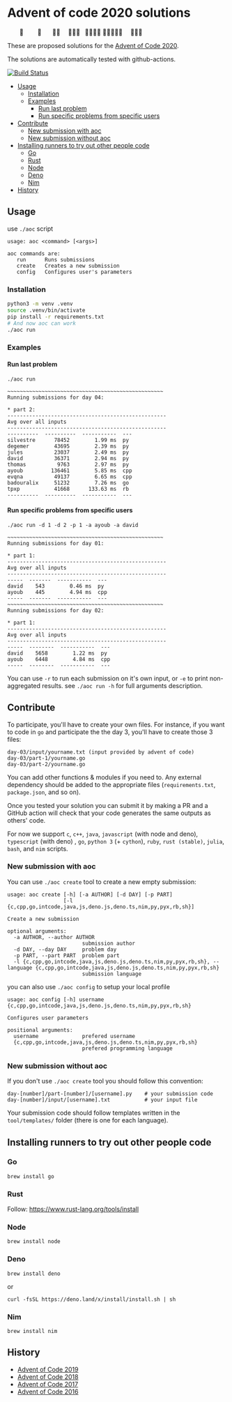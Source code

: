 # Advent of code 2020 solutions <!-- omit in toc --> <!-- do not remove comment + use Markdown All in One in VSCode -->

⁣    🌟
    🎄
   🎄🎄
  🎄🎄🎄
 🎄🎄🎄🎄
🎄🎄🎄🎄🎄
  🎁🎁🎁

These are proposed solutions for the [Advent of Code 2020](http://adventofcode.com/2020).

The solutions are automatically tested with github-actions.

[![Build Status](https://github.com/david-ds/adventofcode-2020/workflows/CI/badge.svg)](https://github.com/david-ds/adventofcode-2020/actions?query=branch%3Amaster)

- [Usage](#usage)
  - [Installation](#installation)
  - [Examples](#examples)
    - [Run last problem](#run-last-problem)
    - [Run specific problems from specific users](#run-specific-problems-from-specific-users)
- [Contribute](#contribute)
  - [New submission with aoc](#new-submission-with-aoc)
  - [New submission without aoc](#new-submission-without-aoc)
- [Installing runners to try out other people code](#installing-runners-to-try-out-other-people-code)
  - [Go](#go)
  - [Rust](#rust)
  - [Node](#node)
  - [Deno](#deno)
  - [Nim](#nim)
- [History](#history)

## Usage

use `./aoc` script

```
usage: aoc <command> [<args>]

aoc commands are:
   run      Runs submissions
   create   Creates a new submission
   config   Configures user's parameters
```

### Installation

```bash
python3 -m venv .venv
source .venv/bin/activate
pip install -r requirements.txt
# And now aoc can work
./aoc run
```

### Examples

#### Run last problem

```
./aoc run
```

```
~~~~~~~~~~~~~~~~~~~~~~~~~~~~~~~~~~~~~~~~~~~~~~~~~~
Running submissions for day 04:

* part 2:
---------------------------------------------------
Avg over all inputs
---------------------------------------------------
----------  ----------  -----------  ---
silvestre      78452        1.99 ms  py
degemer        43695        2.39 ms  py
jules          23037        2.49 ms  py
david          36371        2.94 ms  py
thomas          9763        2.97 ms  py
ayoub         136461        5.85 ms  cpp
evqna          49137        6.65 ms  cpp
badouralix     51232        7.26 ms  go
tpxp           41668      133.63 ms  rb
----------  ----------  -----------  ---
```

#### Run specific problems from specific users

```
./aoc run -d 1 -d 2 -p 1 -a ayoub -a david
```

```
~~~~~~~~~~~~~~~~~~~~~~~~~~~~~~~~~~~~~~~~~~~~~~~~~~
Running submissions for day 01:

* part 1:
---------------------------------------------------
Avg over all inputs
---------------------------------------------------
-----  -------  -----------  ---
david    543        0.46 ms  py
ayoub    445        4.94 ms  cpp
-----  -------  -----------  ---
~~~~~~~~~~~~~~~~~~~~~~~~~~~~~~~~~~~~~~~~~~~~~~~~~~
Running submissions for day 02:

* part 1:
---------------------------------------------------
Avg over all inputs
---------------------------------------------------
-----  --------  -----------  ---
david    5658        1.22 ms  py
ayoub    6448        4.84 ms  cpp
-----  --------  -----------  ---
```

You can use `-r` to run each submission on it's own input, or `-e` to print non-aggregated results.
see `./aoc run -h` for full arguments description.

## Contribute

To participate, you'll have to create your own files. For instance, if you want to code in `go` and participate the the day 3, you'll have to create those 3 files:

```
day-03/input/yourname.txt (input provided by advent of code)
day-03/part-1/yourname.go
day-03/part-2/yourname.go
```

You can add other functions & modules if you need to. Any external dependency should be added to the appropriate files (`requirements.txt`, `package.json`, and so on).

Once you tested your solution you can submit it by making a PR and a GitHub action will check that your code generates the same outputs as others' code.

For now we support `c`, `c++`, `java`, `javascript` (with node and deno), `typescript` (with deno) , `go`, `python 3` (+ `cython`), `ruby`, `rust (stable)`, `julia`, `bash`, and `nim` scripts.

### New submission with aoc

You can use `./aoc create` tool to create a new empty submission:

```
usage: aoc create [-h] [-a AUTHOR] [-d DAY] [-p PART]
                  [-l {c,cpp,go,intcode,java,js,deno.js,deno.ts,nim,py,pyx,rb,sh}]

Create a new submission

optional arguments:
  -a AUTHOR, --author AUTHOR
                        submission author
  -d DAY, --day DAY     problem day
  -p PART, --part PART  problem part
  -l {c,cpp,go,intcode,java,js,deno.js,deno.ts,nim,py,pyx,rb,sh}, --language {c,cpp,go,intcode,java,js,deno.js,deno.ts,nim,py,pyx,rb,sh}
                        submission language
```

you can also use `./aoc config` to setup your local profile

```
usage: aoc config [-h] username {c,cpp,go,intcode,java,js,deno.js,deno.ts,nim,py,pyx,rb,sh}

Configures user parameters

positional arguments:
  username              prefered username
  {c,cpp,go,intcode,java,js,deno.js,deno.ts,nim,py,pyx,rb,sh}
                        prefered programming language
```

### New submission without aoc

If you don't use `./aoc create` tool you should follow this convention:

```
day-[number]/part-[number]/[username].py    # your submission code
day-[number]/input/[username].txt           # your input file
```

Your submission code should follow templates written in the `tool/templates/` folder (there is one for each language).

## Installing runners to try out other people code

### Go

`brew install go`

### Rust

Follow: https://www.rust-lang.org/tools/install

### Node

`brew install node`

### Deno

`brew install deno`

or

`curl -fsSL https://deno.land/x/install/install.sh | sh`

### Nim

`brew install nim`

## History

- [Advent of Code 2019](https://github.com/lypnol/adventofcode-2019)
- [Advent of Code 2018](https://github.com/badouralix/advent-of-code-2018)
- [Advent of Code 2017](https://github.com/lypnol/adventofcode-2017)
- [Advent of Code 2016](https://github.com/lypnol/adventofcode-2016)
